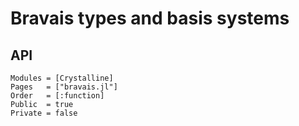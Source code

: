 # Bravais types and basis systems

## API
```@autodocs
Modules = [Crystalline]
Pages   = ["bravais.jl"]
Order   = [:function]
Public  = true
Private = false
```